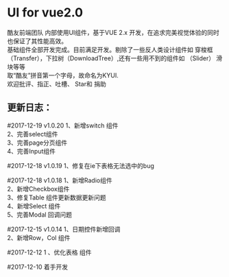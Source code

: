 # UI for vue2.0
  酷友前端团队 内部使用UI组件，基于VUE 2.x 开发，在追求完美视觉体验的同时也保证了其性能高效。  
  基础组件全部开发完成。目前满足开发。剔除了一些反人类设计组件如 穿梭框（Transfer），下拉树（DownloadTree）,还有一些用不到的组件如 （Slider） 滑块等等  
  取“酷友”拼音第一个字母，故命名为KYUI.  
  欢迎批评、指正、吐槽、 Star和 捐助  


## 更新日志：  
#2017-12-19 v1.0.20
1、新增switch 组件  
2、完善select组件  
3、完善page分页组件  
4、完善Input组件  

#2017-12-18 v1.0.19
1、修复在ie下表格无法选中的bug  


#2017-12-18 v1.0.18
1、新增Radio组件  
2、新增Checkbox组件  
3、修复Table 组件更新数据更新问题  
4、新增Select 组件  
5、完善Modal 回调问题  

#2017-12-15 v1.0.14
1、日期控件新增回调  
2、新增Row，Col 组件  

#2017-12-12 
1 、优化表格 组件  

#2017-12-10
着手开发  
